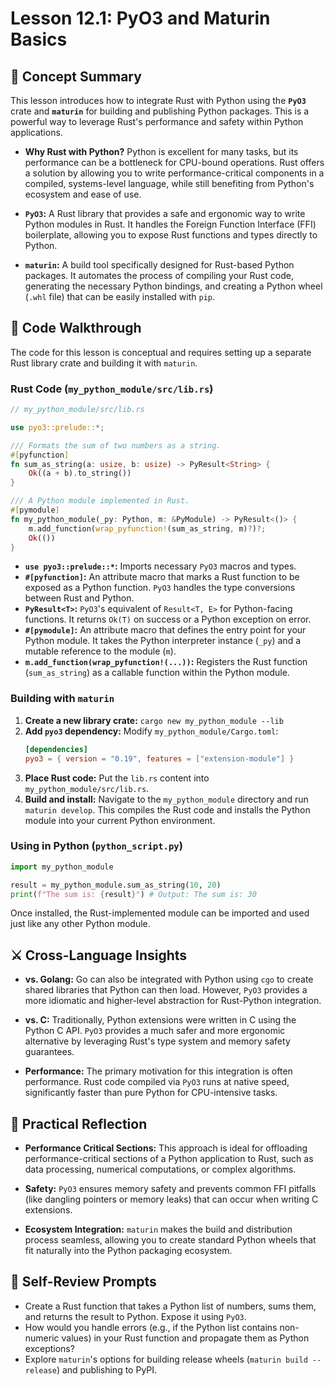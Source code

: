 # Lesson 12.1: PyO3 and Maturin Basics

## 🧠 Concept Summary

This lesson introduces how to integrate Rust with Python using the **`PyO3`** crate and **`maturin`** for building and publishing Python packages. This is a powerful way to leverage Rust's performance and safety within Python applications.

- **Why Rust with Python?** Python is excellent for many tasks, but its performance can be a bottleneck for CPU-bound operations. Rust offers a solution by allowing you to write performance-critical components in a compiled, systems-level language, while still benefiting from Python's ecosystem and ease of use.

- **`PyO3`:** A Rust library that provides a safe and ergonomic way to write Python modules in Rust. It handles the Foreign Function Interface (FFI) boilerplate, allowing you to expose Rust functions and types directly to Python.

- **`maturin`:** A build tool specifically designed for Rust-based Python packages. It automates the process of compiling your Rust code, generating the necessary Python bindings, and creating a Python wheel (`.whl` file) that can be easily installed with `pip`.

## 🧩 Code Walkthrough

The code for this lesson is conceptual and requires setting up a separate Rust library crate and building it with `maturin`.

### Rust Code (`my_python_module/src/lib.rs`)

```rust
// my_python_module/src/lib.rs

use pyo3::prelude::*;

/// Formats the sum of two numbers as a string.
#[pyfunction]
fn sum_as_string(a: usize, b: usize) -> PyResult<String> {
    Ok((a + b).to_string())
}

/// A Python module implemented in Rust.
#[pymodule]
fn my_python_module(_py: Python, m: &PyModule) -> PyResult<()> {
    m.add_function(wrap_pyfunction!(sum_as_string, m)?)?;
    Ok(())
}
```

- **`use pyo3::prelude::*`:** Imports necessary `PyO3` macros and types.
- **`#[pyfunction]`:** An attribute macro that marks a Rust function to be exposed as a Python function. `PyO3` handles the type conversions between Rust and Python.
- **`PyResult<T>`:** `PyO3`'s equivalent of `Result<T, E>` for Python-facing functions. It returns `Ok(T)` on success or a Python exception on error.
- **`#[pymodule]`:** An attribute macro that defines the entry point for your Python module. It takes the Python interpreter instance (`_py`) and a mutable reference to the module (`m`).
- **`m.add_function(wrap_pyfunction!(...))`:** Registers the Rust function (`sum_as_string`) as a callable function within the Python module.

### Building with `maturin`

1.  **Create a new library crate:** `cargo new my_python_module --lib`
2.  **Add `pyo3` dependency:** Modify `my_python_module/Cargo.toml`:
    ```toml
    [dependencies]
    pyo3 = { version = "0.19", features = ["extension-module"] }
    ```
3.  **Place Rust code:** Put the `lib.rs` content into `my_python_module/src/lib.rs`.
4.  **Build and install:** Navigate to the `my_python_module` directory and run `maturin develop`. This compiles the Rust code and installs the Python module into your current Python environment.

### Using in Python (`python_script.py`)

```python
import my_python_module

result = my_python_module.sum_as_string(10, 20)
print(f"The sum is: {result}") # Output: The sum is: 30
```

Once installed, the Rust-implemented module can be imported and used just like any other Python module.

## ⚔️ Cross-Language Insights

- **vs. Golang:** Go can also be integrated with Python using `cgo` to create shared libraries that Python can then load. However, `PyO3` provides a more idiomatic and higher-level abstraction for Rust-Python integration.

- **vs. C:** Traditionally, Python extensions were written in C using the Python C API. `PyO3` provides a much safer and more ergonomic alternative by leveraging Rust's type system and memory safety guarantees.

- **Performance:** The primary motivation for this integration is often performance. Rust code compiled via `PyO3` runs at native speed, significantly faster than pure Python for CPU-intensive tasks.

## 🚀 Practical Reflection

- **Performance Critical Sections:** This approach is ideal for offloading performance-critical sections of a Python application to Rust, such as data processing, numerical computations, or complex algorithms.

- **Safety:** `PyO3` ensures memory safety and prevents common FFI pitfalls (like dangling pointers or memory leaks) that can occur when writing C extensions.

- **Ecosystem Integration:** `maturin` makes the build and distribution process seamless, allowing you to create standard Python wheels that fit naturally into the Python packaging ecosystem.

## 🧩 Self-Review Prompts

- Create a Rust function that takes a Python list of numbers, sums them, and returns the result to Python. Expose it using `PyO3`.
- How would you handle errors (e.g., if the Python list contains non-numeric values) in your Rust function and propagate them as Python exceptions?
- Explore `maturin`'s options for building release wheels (`maturin build --release`) and publishing to PyPI.
